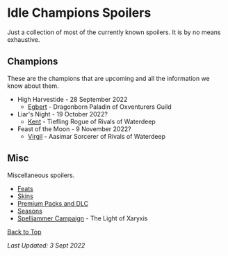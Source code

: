 # Idle Champions Spoilers
Just a collection of most of the currently known spoilers. It is by no means exhaustive.

## Champions
These are the champions that are upcoming and all the information we know about them.

* High Harvestide - 28 September 2022
  * [Egbert](egbert.md) - Dragonborn Paladin of Oxventurers Guild
* Liar's Night - 19 October 2022?
  * [Kent](kent.md) - Tiefling Rogue of Rivals of Waterdeep
* Feast of the Moon - 9 November 2022?
  * [Virgil](virgil.md) - Aasimar Sorcerer of Rivals of Waterdeep

## Misc
Miscellaneous spoilers.

* [Feats](feats.md)
* [Skins](skins.md)
* [Premium Packs and DLC](premium.md)
* [Seasons](seasons.md)
* [Spelljammer Campaign](spelljammer.md) - The Light of Xaryxis

[Back to Top](#top)

*Last Updated: 3 Sept 2022*